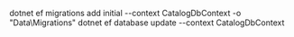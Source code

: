 dotnet ef migrations add initial --context CatalogDbContext -o "Data\Migrations"
dotnet ef database update --context CatalogDbContext
